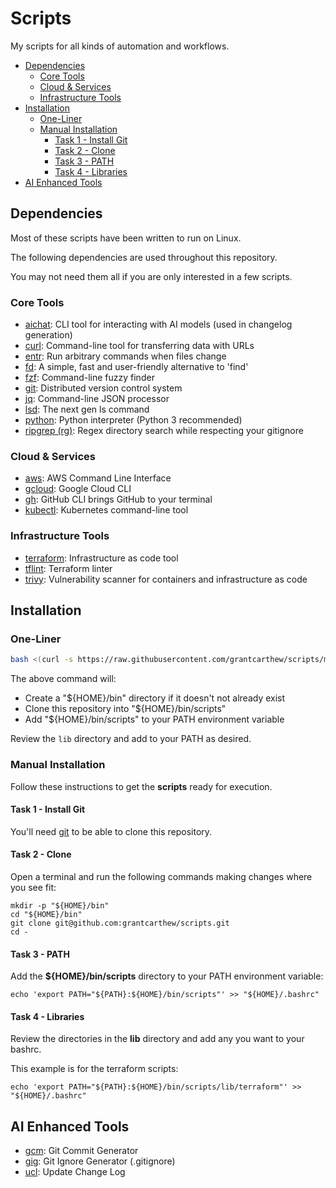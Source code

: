 # Scripts <!-- omit in toc -->

My scripts for all kinds of automation and workflows.

- [Dependencies](#dependencies)
  - [Core Tools](#core-tools)
  - [Cloud \& Services](#cloud--services)
  - [Infrastructure Tools](#infrastructure-tools)
- [Installation](#installation)
  - [One-Liner](#one-liner)
  - [Manual Installation](#manual-installation)
    - [Task 1 - Install Git](#task-1---install-git)
    - [Task 2 - Clone](#task-2---clone)
    - [Task 3 - PATH](#task-3---path)
    - [Task 4 - Libraries](#task-4---libraries)
- [AI Enhanced Tools](#ai-enhanced-tools)

## Dependencies

Most of these scripts have been written to run on Linux.

The following dependencies are used throughout this repository.

You may not need them all if you are only interested in a few scripts.

### Core Tools

- [aichat](https://github.com/sigoden/aichat): CLI tool for interacting with AI models (used in changelog generation)
- [curl](https://curl.se/): Command-line tool for transferring data with URLs
- [entr](https://github.com/eradman/entr): Run arbitrary commands when files change
- [fd](https://github.com/sharkdp/fd): A simple, fast and user-friendly alternative to 'find'
- [fzf](https://github.com/junegunn/fzf): Command-line fuzzy finder
- [git](https://git-scm.com/): Distributed version control system
- [jq](https://github.com/jqlang/jq): Command-line JSON processor
- [lsd](https://github.com/lsd-rs/lsd): The next gen ls command
- [python](https://www.python.org/): Python interpreter (Python 3 recommended)
- [ripgrep (rg)](https://github.com/BurntSushi/ripgrep): Regex directory search while respecting your gitignore

### Cloud & Services

- [aws](https://aws.amazon.com/cli/): AWS Command Line Interface
- [gcloud](https://cloud.google.com/sdk/gcloud): Google Cloud CLI
- [gh](https://cli.github.com/): GitHub CLI brings GitHub to your terminal
- [kubectl](https://kubernetes.io/docs/reference/kubectl/): Kubernetes command-line tool

### Infrastructure Tools

- [terraform](https://www.terraform.io/): Infrastructure as code tool
- [tflint](https://github.com/terraform-linters/tflint): Terraform linter
- [trivy](https://github.com/aquasecurity/trivy): Vulnerability scanner for containers and infrastructure as code

## Installation

### One-Liner

```bash
bash <(curl -s https://raw.githubusercontent.com/grantcarthew/scripts/main/install-scripts)
```

The above command will:

- Create a "${HOME}/bin" directory if it doesn't not already exist
- Clone this repository into "${HOME}/bin/scripts"
- Add "${HOME}/bin/scripts" to your PATH environment variable

Review the `lib` directory and add to your PATH as desired.

### Manual Installation

Follow these instructions to get the **scripts** ready for execution.

#### Task 1 - Install Git

You'll need [git](https://git-scm.com/docs/git-checkout) to be able to clone this repository.

#### Task 2 - Clone

Open a terminal and run the following commands making changes where you see fit:

```shell
mkdir -p "${HOME}/bin"
cd "${HOME}/bin"
git clone git@github.com:grantcarthew/scripts.git
cd -
```

#### Task 3 - PATH

Add the **${HOME}/bin/scripts** directory to your PATH environment variable:

```shell
echo 'export PATH="${PATH}:${HOME}/bin/scripts"' >> "${HOME}/.bashrc"
```

#### Task 4 - Libraries

Review the directories in the **lib** directory and add any you want to your bashrc.

This example is for the terraform scripts:

```shell
echo 'export PATH="${PATH}:${HOME}/bin/scripts/lib/terraform"' >> "${HOME}/.bashrc"
```

## AI Enhanced Tools

- [gcm](lib/git/gcm): Git Commit Generator
- [gig](lib/git/gig): Git Ignore Generator (.gitignore)
- [ucl](lib/git/ucl): Update Change Log
